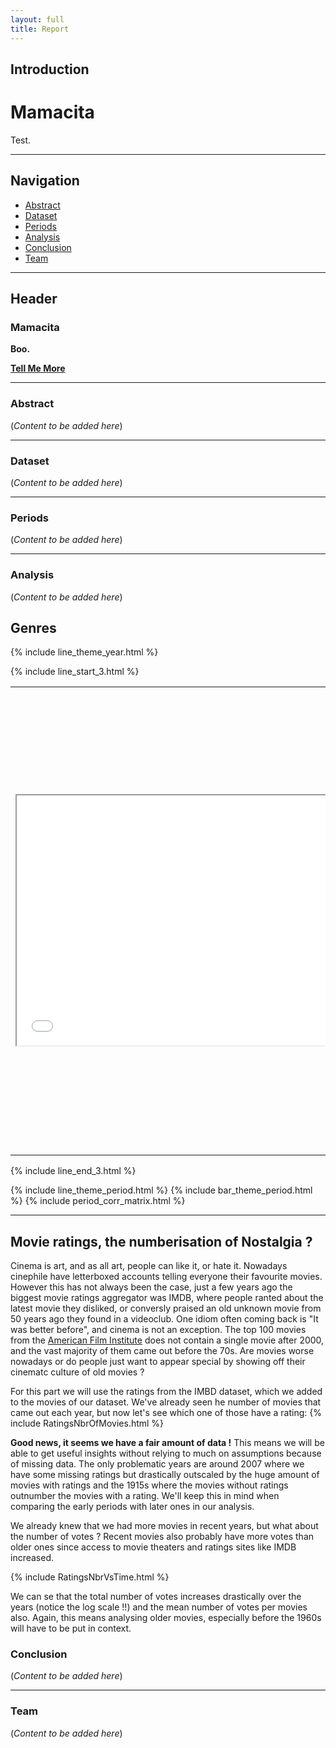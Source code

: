 ```yaml
---
layout: full 
title: Report
---
```


## Introduction
# Mamacita

Test.

---

## Navigation

- [Abstract](#abstract)
- [Dataset](#dataset)
- [Periods](#events)
- [Analysis](#analysis)
- [Conclusion](#conclusion)
- [Team](#team)

---

## Header

### Mamacita

**Boo.**

[**Tell Me More**](#abstract)

---

### Abstract

(*Content to be added here*)

---

### Dataset

(*Content to be added here*)

---

### Periods

(*Content to be added here*)

---

### Analysis

(*Content to be added here*)

## Genres

{% include line_theme_year.html %}

{% include line_start_3.html %}

<table>
  <tr>
    <td>
      <iframe src="/_includes/line_start_3.html" width="600" height="400"></iframe>
    </td>
    <td>
      <strong>Short/Silent Films:</strong>  
      - Technological limitations: Early film technology was simpler, making short, silent films easier to produce.  
      - Accessibility: They transcended language barriers, making them popular worldwide.  
      - Novelty: They were a new form of entertainment, attracting large audiences. The number of short and silent films peaked around 1920, then declined sharply.  
      <br><br>

      <strong>Black-and-White Films:</strong> 
      - Technological standards: Initially, color film was not widely available or affordable. Black-and-white film was the standard for many decades.  
      - Aesthetic: Many filmmakers found artistic value in black-and-white cinematography, and the format continued to be used for certain types of films. The production of black-and-white films peaked around 1940 and gradually declined thereafter, although production continued at a low level.  
      <br><br>

      <strong>Independent/Experimental/LGBT Films:</strong> 
      - Social Change: The rise of these themes correlates with social movements and cultural shifts, which supported more diverse voices in cinema.  
      - Artistic Expression: Independent films allowed for more experimental approaches and explored themes that were not common in mainstream cinema.  
    </td>
  </tr>
</table>



{% include line_end_3.html %}

{% include line_theme_period.html %}
{% include bar_theme_period.html %}
{% include period_corr_matrix.html %}

---

## Movie ratings, the numberisation of Nostalgia ?
Cinema is art, and as all art, people can like it, or hate it. Nowadays cinephile have letterboxed accounts telling everyone their favourite movies. However this has not always been the case, just a few years ago the biggest movie ratings aggregator was IMDB, where people ranted about the latest movie they disliked, or conversly praised an old unknown movie from 50 years ago they found in a videoclub. One idiom often coming back is "It was better before", and cinema is not an exception. The top 100 movies from the [American Film Institute](https://www.afi.com/afis-100-years-100-movies/) does not contain a single movie after 2000, and the vast majority of them came out before the 70s. Are movies worse nowadays or do people just want to appear special by showing off their cinematc culture of old movies ?

For this part we will use the ratings from the IMBD dataset, which we added to the movies of our dataset. We've already seen he number of movies that came out each year, but now let's see which one of those have a rating: 
{% include RatingsNbrOfMovies.html %}

**Good news, it seems we have a fair amount of data !** This means we will be able to get useful insights without relying to much on assumptions because of missing data. The only problematic years are around 2007 where we have some missing ratings but drastically outscaled by the huge amount of movies with ratings and the 1915s where the movies without ratings outnumber the movies with a rating. We'll keep this in mind when comparing the early periods with later ones in our analysis. 

We already knew that we had more movies in recent years, but what about the number of votes ? Recent movies also probably have more votes than older ones since access to movie theaters and ratings sites like IMDB increased. 

{% include RatingsNbrVsTime.html %}


We can se that the total number of votes increases drastically over the years (notice the log scale !!) and the mean number of votes per movies also. Again, this means analysing older movies, especially before the 1960s will have to be put in context. 

### Conclusion

(*Content to be added here*)

---

### Team

(*Content to be added here*)
